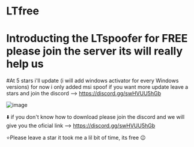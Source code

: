 # LTfree
# Introducting the LTspoofer for FREE please join the server its will really help us
#At 5 stars i'll update (i will add windows activator for every Windows versions)
for now i only added msi spoof if you want more update leave a stars and join the discord --> https://discord.gg/swHVUU5hGb




![image](https://media.discordapp.net/attachments/1279655835269861419/1292247132128153691/image.png?ex=67030a6d&is=6701b8ed&hm=54d19f9a9fb4bfe624e199d2071c81b9f931a208d2eda6d2b8f195be9a293175&=&format=webp&quality=lossless&width=936&height=589)



⬇️ if you don't know how to download please join the discord and we will give you the oficial link --> https://discord.gg/swHVUU5hGb

⭐Please leave a star it took me a lil bit of time, its free 😉
